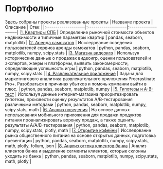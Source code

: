 # Портфолио
Здесь собраны проекты реализованные проекты
| Название проекта | Описание | Стек |
|:--------------------|:--------------------|:--------------------|
|[1. Квартиры СПБ](https://github.com/SergioR87/SergioR87/tree/main/1.%20Квартиры%20СПБ) | Определение рыночной стоимости объектов недвижимости и типичные параметры квартир | pandas, seaborn, matplotlib |
|[2. Аренда самокатов](https://github.com/SergioR87/SergioR87/tree/main/2.%20Аренда%20самокатов) | Исследование поведения пользователей сервиса аренды самокатов | python, pandas, seaborn, matplotlib, numpy, scipy.stats |
|[3. Магазин видеоигр](https://github.com/SergioR87/SergioR87/tree/main/3.%20Магазин%20видеоигр) | Используя исторические данные о продажах видеоигр, оценки пользователей и экспертов, жанры и платформы, выявить закономерности, определяющие успешность игры | python, pandas, seaborn, matplotlib, numpy, scipy.stats |
|[4. Развлекательное приложение](https://github.com/SergioR87/SergioR87/tree/main/4.%20Развлекательное%20приложение) | Задача для маркетингового аналитика развлекательного приложения Procrastinate Pro+. Разобраться в причинах убытков и помочь компании выйти в плюс. | python, pandas, seaborn, matplotlib, numpy |
|[5. Гипотезы и А-В-тест](https://github.com/SergioR87/SergioR87/tree/main/5.%20Гипотезы%20и%20А-В-тест) | Используя данные интернет-магазина приоритезировать гипотезы, произвести оценку результатов A/B-тестирования различными методами | python, pandas, seaborn, matplotlib, numpy, scipy.stats, math |
|[6. Анализ поведения](https://github.com/SergioR87/SergioR87/tree/main/6.%20Анализ%20поведения) | На основе данных использования мобильного приложения для продажи продуктов питания проанализировать воронку продаж, а также оценить результаты A/A/B-тестирования | python, pandas, seaborn, matplotlib, numpy, scipy.stats, plotly, math |
|[7. Открытие кофейни](https://github.com/SergioR87/SergioR87/tree/main/7.%20Открытие%20кофейни) | Исследование рынка общественного питания на основе открытых данных, подготовка презентации | python, pandas, seaborn, matplotlib, numpy, scipy.stats, math, plotly, folium, json |
|[8. Анализ оттока клиентов банка](https://github.com/SergioR87/SergioR87/tree/main/8.%20Анализ%20оттока%20клиентов%20банка) | Анализ клиентов банка и выделение сегменты клиентов, которые склонны уходить из банка | python, pandas, seaborn, matplotlib, numpy, scipy.stats, math, plotly |
